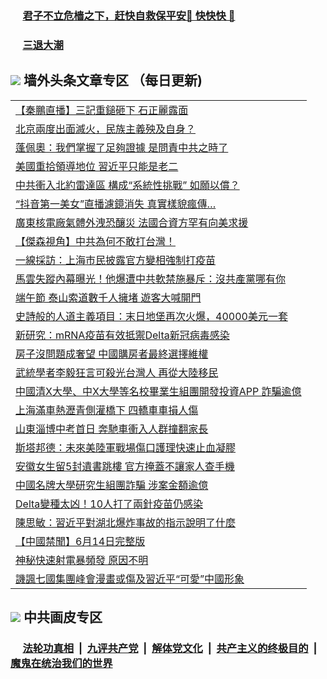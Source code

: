 
 ### &nbsp;&nbsp;&nbsp;&nbsp; [君子不立危樯之下，赶快自救保平安🍎 快快快 📩](https://github.com/pwgy/td/blob/master/README.md)

 ### &nbsp;&nbsp;&nbsp;&nbsp; [三退大潮](https://ww3.xkide.work/?key=zuuelqyfglsfjmgm&pin=65881581&ag=ogQuit&from=pw2) 

## <img src="https://img.icons8.com/cute-clipart/2x/circled-right.png"> 墙外头条文章专区 （每日更新)

<Table>
<tr><td colspan="2" align="left"><a href="https://wwa.cheuw.work/?ag=c1446724&key=ongsyfywvqvzwavd&from=pw2">【秦鵬直播】三記重鎚砸下 石正麗露面
</a></td></tr>
<tr><td colspan="2" align="left"><a href="https://wwa.cheuw.work/?ag=c1446708&key=ongsyfywvqvzwavd&from=pw2">北京兩度出面滅火，民族主義殃及自身？
</a></td></tr>
<tr><td colspan="2" align="left"><a href="https://wwa.cheuw.work/?ag=c1446731&key=ongsyfywvqvzwavd&from=pw2">蓬佩奧：我們掌握了足夠證據 是問責中共之時了
</a></td></tr>
<tr><td colspan="2" align="left"><a href="https://wwa.cheuw.work/?ag=c1446710&key=ongsyfywvqvzwavd&from=pw2">美國重拾領導地位 習近平只能是老二
</a></td></tr>
<tr><td colspan="2" align="left"><a href="https://wwa.cheuw.work/?ag=c1446711&key=ongsyfywvqvzwavd&from=pw2">中共衝入北約雷達區 構成“系統性挑戰” 如願以償？
</a></td></tr>
<tr><td colspan="2" align="left"><a href="https://wwa.cheuw.work/?ag=c1446700&key=ongsyfywvqvzwavd&from=pw2">“抖音第一美女”直播濾鏡消失 真實樣貌瘋傳…
</a></td></tr>
<tr><td colspan="2" align="left"><a href="https://wwa.cheuw.work/?ag=c1446630&key=ongsyfywvqvzwavd&from=pw2">廣東核電廠氣體外洩恐釀災 法國合資方罕有向美求援
</a></td></tr>
<tr><td colspan="2" align="left"><a href="https://wwa.cheuw.work/?ag=c1446677&key=ongsyfywvqvzwavd&from=pw2">【傑森視角】中共為何不敢打台灣！
</a></td></tr>
<tr><td colspan="2" align="left"><a href="https://wwa.cheuw.work/?ag=c1446688&key=ongsyfywvqvzwavd&from=pw2">一線採訪：上海市民披露官方變相強制打疫苗
</a></td></tr>
<tr><td colspan="2" align="left"><a href="https://wwa.cheuw.work/?ag=c1446697&key=ongsyfywvqvzwavd&from=pw2">馬雲失蹤內幕曝光！他爆遭中共軟禁施暴斥：沒共產黨哪有你
</a></td></tr>
<tr><td colspan="2" align="left"><a href="https://wwa.cheuw.work/?ag=c1446689&key=ongsyfywvqvzwavd&from=pw2">端午節 泰山索道數千人擁堵 遊客大喊開門
</a></td></tr>
<tr><td colspan="2" align="left"><a href="https://wwa.cheuw.work/?ag=c1446734&key=ongsyfywvqvzwavd&from=pw2">史詩般的人道主義項目：末日地堡再次火爆，40000美元一套
</a></td></tr>
<tr><td colspan="2" align="left"><a href="https://wwa.cheuw.work/?ag=c1446713&key=ongsyfywvqvzwavd&from=pw2">新研究：mRNA疫苗有效抵禦Delta新冠病毒感染
</a></td></tr>
<tr><td colspan="2" align="left"><a href="https://wwa.cheuw.work/?ag=c1446673&key=ongsyfywvqvzwavd&from=pw2">房子沒問題成奢望 中國購房者最終選擇維權
</a></td></tr>
<tr><td colspan="2" align="left"><a href="https://wwa.cheuw.work/?ag=c1446652&key=ongsyfywvqvzwavd&from=pw2">武統學者李毅狂言可殺光台灣人 再從大陸移民
</a></td></tr>
<tr><td colspan="2" align="left"><a href="https://wwa.cheuw.work/?ag=c1446647&key=ongsyfywvqvzwavd&from=pw2">中國清X大學、中X大學等名校畢業生組團開發投資APP 詐騙逾億
</a></td></tr>
<tr><td colspan="2" align="left"><a href="https://wwa.cheuw.work/?ag=c1446690&key=ongsyfywvqvzwavd&from=pw2">上海滿車熱瀝青側灌橋下 四轎車車損人傷
</a></td></tr>
<tr><td colspan="2" align="left"><a href="https://wwa.cheuw.work/?ag=c1446628&key=ongsyfywvqvzwavd&from=pw2">山東淄博中考首日 奔馳車衝入人群撞翻家長
</a></td></tr>
<tr><td colspan="2" align="left"><a href="https://wwa.cheuw.work/?ag=c1446714&key=ongsyfywvqvzwavd&from=pw2">斯塔邦德：未來美陸軍戰場傷口護理快速止血凝膠
</a></td></tr>
<tr><td colspan="2" align="left"><a href="https://wwa.cheuw.work/?ag=c1446718&key=ongsyfywvqvzwavd&from=pw2">安徽女生留5封遺書跳樓 官方掩蓋不讓家人查手機
</a></td></tr>
<tr><td colspan="2" align="left"><a href="https://wwa.cheuw.work/?ag=c1446671&key=ongsyfywvqvzwavd&from=pw2">中國名牌大學研究生組團詐騙 涉案金額逾億
</a></td></tr>
<tr><td colspan="2" align="left"><a href="https://wwa.cheuw.work/?ag=c1446709&key=ongsyfywvqvzwavd&from=pw2">Delta變種太凶！10人打了兩針疫苗仍感染
</a></td></tr>
<tr><td colspan="2" align="left"><a href="https://wwa.cheuw.work/?ag=c1446693&key=ongsyfywvqvzwavd&from=pw2">陳思敏：習近平對湖北爆炸事故的指示說明了什麼
</a></td></tr>
<tr><td colspan="2" align="left"><a href="https://wwa.cheuw.work/?ag=c1446626&key=ongsyfywvqvzwavd&from=pw2">【中國禁聞】6月14日完整版
</a></td></tr>
<tr><td colspan="2" align="left"><a href="https://wwa.cheuw.work/?ag=c1446687&key=ongsyfywvqvzwavd&from=pw2">神秘快速射電暴頻發 原因不明
</a></td></tr>
<tr><td colspan="2" align="left"><a href="https://wwa.cheuw.work/?ag=c1446703&key=ongsyfywvqvzwavd&from=pw2">譏諷七國集團峰會漫畫或傷及習近平“可愛”中國形象
</a></td></tr>

 </Table>

 ## <img src="https://img.icons8.com/cute-clipart/2x/circled-right.png"> 中共画皮专区
 ### &nbsp;&nbsp;&nbsp;&nbsp; [法轮功真相](https://github.com/begood0513/basic/blob/master/README.md) &nbsp;|&nbsp; [九评共产党](https://github.com/begood0513/9ping.md/blob/master/README.md) &nbsp;|&nbsp; [解体党文化](https://github.com/begood0513/jtdwh.md/blob/master/README.md)   &nbsp;|&nbsp; [共产主义的终极目的](https://github.com/begood0513/gczydzjmd.md/blob/master/README.md) &nbsp;|&nbsp; [魔鬼在统治我们的世界](https://github.com/begood0513/gczydzjmd.md/blob/master/README.md) 
